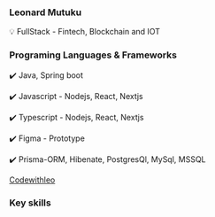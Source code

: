 <h3 style"font-family: Courier, monospace; color:blue"> Leonard Mutuku  </h3>
💡  FullStack - Fintech, Blockchain and IOT
<h3 style"font-family: Courier, monospace;"> Programing Languages & Frameworks </h3>
 
✔️ Java, Spring boot
 
✔️ Javascript - Nodejs, React, Nextjs
 
✔️ Typescript - Nodejs, React, Nextjs
 
✔️ Figma - Prototype

✔️ Prisma-ORM, Hibenate, PostgresQl, MySql, MSSQL 



<a href="https://codewithleo.vercel.app/"> Codewithleo</a>

<h3 style"font-family: Courier, monospace;">Key skills</h3>

